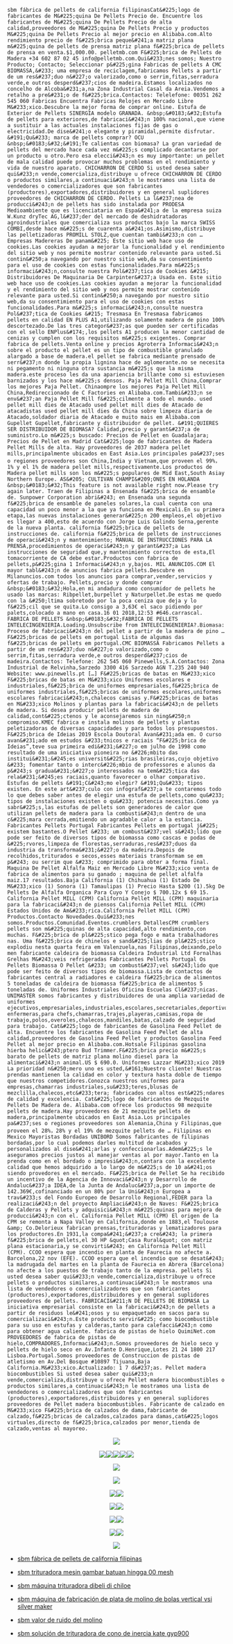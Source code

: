 
```
sbm fábrica de pellets de california filipinasCat&#225;logo de fabricantes de M&#225;quina De Pellets Precio de. Encuentre los fabricantes de M&#225;quina De Pellets Precio de alta calidad,proveedores de M&#225;quina De Pellets Precio y productos M&#225;quina De Pellets Precio al mejor precio en Alibaba.com.Alto rendimiento precio de f&#225;brica peque&#241;a matriz plana m&#225;quina de pellets de prensa matriz plana f&#225;brica de pellets de prensa en venta.$1,000.00. pelletmb.com F&#225;brica de Pellets de Madera +34 602 87 02 45 info@pelletmb.com.Qui&#233;nes somos; Nuestro Producto; Contacto; Seleccionar p&#225;gina Fabricas de pellets A CMC BIOMASSA,&#233; uma empresa de reciclagem,fabricamos Pellets a partir de um res&#237;duo n&#227;o valorizado,como o serrim,fitas,serradura verde,e outros desperd&#237;cios de madeira.Estamos localizados no concelho de Alcoba&#231;a,na Zona Industrial Casal da Areia.Vendemos a retalho a pre&#231;o de f&#225;brica.Contactos: Telelefone: 00351 262 545 060 Fabricas Encuentra Fabricas Relojes en Mercado Libre M&#233;xico.Descubre la mejor forma de comprar online. Estufa de Exterior de Pellets SINERGIA modelo GRANADA. &nbsp;&#0183;&#32;Estufa de pellets para exteriores,de fabricaci&#243;n 100% nacional,que viene a sustituir a las actuales instalaciones fijas de gas o electricidad.De dise&#241;o elegante y piramidal,permite disfrutar. &#191;Qu&#233; marca de pellets comprar? OCU &nbsp;&#0183;&#32;&#191;Te calientas con biomasa? La gran variedad de pellets del mercado hace cada vez m&#225;s complicado decantarse por un producto u otro.Pero esa elecci&#243;n es muy importante: un pellet de mala calidad puede provocar muchos problemas en el rendimiento y vida de nuestro aparato. CHICHARRON DE CERDO Si usted desea saber qui&#233;n vende,comercializa,distribuye u ofrece CHICHARRON DE CERDO o productos similares,a continuaci&#243;n le mostramos una lista de vendedores o comercializadores que son fabricantes (productores),exportadores,distribuidores y en general suplidores proveedores de CHICHARRON DE CERDO. Pellets La l&#237;nea de producci&#243;n de pellets has sido instalada por PRODESA Medioambiente que es licenciataria en Espa&#241;a de la empresa suiza W.Kunz dryTec AG,l&#237;der del mercado de deshidratadoras agroindustriales que comercializa sus productos bajo la marca SWISS COMBI,desde hace m&#225;s de cuarenta a&#241;os.Asimismo,distribuye las pelletizadoras PROMILL STOLZ,que cuentan tambi&#233;n con … Empresas Madereras De panam&#225; Este sitio web hace uso de cookies.Las cookies ayudan a mejorar la funcionalidad y el rendimiento del sitio web y nos permite mostrar contenido relevante para usted.Si contin&#250;a navegando por nuestro sitio web,da su consentimiento para el uso de cookies con estas funcionalidades.Para m&#225;s informaci&#243;n,consulte nuestra Pol&#237;tica de Cookies &#215; Distribuidores De Maquinaria De Carpinter&#237;a Usada en. Este sitio web hace uso de cookies.Las cookies ayudan a mejorar la funcionalidad y el rendimiento del sitio web y nos permite mostrar contenido relevante para usted.Si contin&#250;a navegando por nuestro sitio web,da su consentimiento para el uso de cookies con estas funcionalidades.Para m&#225;s informaci&#243;n,consulte nuestra Pol&#237;tica de Cookies &#215; Tresmasa En Tresmasa fabricamos pellets en calidad EN PLUS A1,utilizando solamente madera de pino 100% descortezado.De las tres categor&#237;as que pueden ser certificadas con el sello ENPlus&#174;,los pellets A1 producen la menor cantidad de cenizas y cumplen con los requisitos m&#225;s exigentes. Comprar fabrica de pellets.Venta online y precios Agroterra Informaci&#243;n sobre el producto el pellet es un tipo de combustible granulado alargado a base de madera.el pellet se fabrica mediante prensado de serr&#237;n donde la propia lignina hace de aglomerante.no se necesita ni pegamento ni ninguna otra sustancia m&#225;s que la misma madera.este proceso les da una apariencia brillante como si estuviesen barnizados y los hace m&#225;s densos. Paja Pellet Mill China,Comprar los mejores Paja Pellet. Chinaompre los mejores Paja Pellet Mill China,Redireccionado de C Factories en Alibaba.com.Tambi&#233;n se env&#237;an Paja Pellet Mill f&#225;cilmente a todo el mundo. used pellet mill dies de Atacado used pellet mill dies de Atacado de atacadistas used pellet mill dies da China sobre limpeza diaria de Atacado,soldador diaria de Atacado e muito mais em Alibaba.com Gupellet Gupellet,fabricante y distribuidor de pellet. &#191;QUIERES SER DISTRIBUIDOR DE BIOMASA? Calidad,precio y garant&#237;a de suministro.Lo m&#225;s buscado: Precios de Pellet en Guadalajara; Precios de Pellet en Madrid Cat&#225;logo de fabricantes de Madera Pellet Mills de alta. Hay proveedores de 2037 madera pellet mills,principalmente ubicados en East Asia.Los principales pa&#237;ses o regiones proveedores son China,India y Vietnam,que proveen el 99%，1% y el 1% de madera pellet mills,respectivamente.Los productos de Madera pellet mills son los m&#225;s populares de Mid East,South Asiay Northern Europe. AS&#205; CULTIVAN CHAMPI&#209;ONES EN HOLANDA &nbsp;&#0183;&#32;This feature is not available right now.Please try again later. Traen de Filipinas a Ensenada f&#225;brica de ensamble de. Sunpower Corporation abri&#243; en Ensenada una segunda f&#225;brica de ensamble de paneles solares,la cual cuenta con una capacidad un poco menor a la que ya funciona en Mexicali.En su primera etapa,las nuevas instalaciones generar&#225;n 200 empleos,el objetivo es llegar a 400,esto de acuerdo con Jorge Luis Galindo Serna,gerente de la nueva planta. california f&#225;brica de pellets de instrucciones de. california f&#225;brica de pellets de instrucciones de operaci&#243;n y mantenimiento; MANUAL DE INSTRUCCIONES PARA LA PRENSA,procedimientos de operaci&#243;n y garant&#237;a Las instrucciones de seguridad que,y mantenimiento correctos de esta,El tomacorriente de CA debe estar.Productos con fabrica de pellets,p&#225;gina 1 Informaci&#243;n y,bajos. MIL ANUNCIOS.COM El mayor tabl&#243;n de anuncios fabrica pellets.Descubre en Milanuncios.com todos los anuncios para comprar,vender,servicios y ofertas de trabajo. Pellets,precio y donde comprar &nbsp;&#0183;&#32;Hola,en mi andadura como consumidor de pellets he usado las marcas: Ribpellet,burpellet y Naturpellet.De estas me quedo con la &#250;ltima sobretodo por la poca ceniza que deja y lo f&#225;cil que se quita.Lo consigo a 3,63€ el saco pidiendo por palets,colocado a mano en casa.16 01 2018,12:53 #646.carrascal. FABRICA DE PELLETS &nbsp;&#0183;&#32;FABRICA DE PELLETS INTELECINGENIERIA.Loading.Unsubscribe from INTELECINGENIERIA?.Biomasa: Proceso de fabricaci&#243;n del pellet a partir de la madera de pino … F&#225;bricas de pellets em portugal Lista de algumas das f&#225;bricas de pellets em portugal.CMC BIOMASSA Fabricamos Pellets a partir de um res&#237;duo n&#227;o valorizado,como o serrim,fitas,serradura verde,e outros desperd&#237;cios de madeira.Contactos: Telefone: 262 545 060 Pinewells,S.A.Contactos: Zona Industrial de Relvinha,Sarzedo 3300 416 Sarzedo AGN T.235 240 940 Website: www.pinewells.pt […] F&#225;bricas de batas en M&#233;xico F&#225;bricas de batas en M&#233;xico Uniformes escolares e industriales,f&#225;brica de uniformes empresariales,f&#225;brica de uniformes industriales,f&#225;bricas de uniformes escolares,uniformes escolares fabricaci&#243;n,chalecos camisas y.F&#225;bricas de batas en M&#233;xico Molinos y plantas para la fabricaci&#243;n de pellets de madera. Si desea producir pellets de madera de calidad,cont&#225;ctenos y le aconsejaremos sin ning&#250;n compromiso.KMEC fabrica e instala molinos de pellets y plantas peletizadoras de diversas capacidades y para todos los presupuestos. F&#225;brica de Ideias 2019 Escola Doutoral Avan&#231;ada em. O curso avan&#231;ado em estudos &#233;tnicos e raciais “F&#225;brica de Ideias”,teve sua primeira edi&#231;&#227;o em julho de 1998 como resultado de uma iniciativa pioneira no &#226;mbito das institui&#231;&#245;es universit&#225;rias brasileiras,cujo objetivo &#233; fomentar tanto o interc&#226;mbio de professores e alunos da p&#243;s gradua&#231;&#227;o interessados na tem&#225;tica das rela&#231;&#245;es raciais,quanto favorecer o olhar comparativo. Estufas de pellets &#191;C&#243;mo elegir? &#191;Qu&#233; tipos existen. En este art&#237;culo con infograf&#237;a te contaremos todo lo que debes saber antes de elegir una estufa de pellets,como qu&#233; tipos de instalaciones existen o qu&#233; potencia necesitas.Como ya sabr&#225;s,las estufas de pellets son generadores de calor que utilizan pellets de madera para la combusti&#243;n dentro de una c&#225;mara cerrada,emitiendo un agradable calor a la estancia. Fabricantes Pellets Portugal Fabricantes Pellets em portugal j&#225; existem bastantes.O Pellet &#233; um combust&#237;vel s&#243;lido que pode ser feito de diversos tipos de biomassa como cascas e podas de &#225;rvores,limpeza de florestas,serraduras,res&#237;duos da industria da transforma&#231;&#227;o da madeira.Depois de recolhidos,triturados e secos,esses materiais transformam se em p&#243; ou serrim que &#233; comprimido para obter a forma final. Maquina De Pellet Alfalfa Maiz en Mercado Libre M&#233;xico venta de fabrica de alimentos para su ganado ; maquina de pellet alfalfa maiz.17 resultados.Baja California (1) Chihuahua (1) Estado De M&#233;xico (1) Sonora (1) Tamaulipas (1) Precio Hasta $200 (1).5kg De Pellets De Alfalfa Organica Para Cuyo Y Conejo $ 700.12x $ 69 15. California Pellet MILL (CPM) California Pellet MILL (CPM) maquinaria para la fabricaci&#243;n de piensos California Pellet MILL (CPM) Estados Unidos de Am&#233;rica.California Pellet MILL (CPM) Productos.Contacto Novedades.Qui&#233;nes somos.Productos.Comunidad.Eventos.crumblers DetallesCPM crumblers pellets son m&#225;quinas de alta capacidad,alto rendimiento,con muchas. F&#225;brica de pl&#225;stico pega fogo e mata trabalhadores nas. Uma f&#225;brica de chinelos e sand&#225;lias de pl&#225;stico explodiu nesta quarta feira em Valenzuela,nas Filipinas,deixando,pelo men fabricante caldeira de biomassa Caldeira Industrial Ltd Fornalhas Grelhas M&#243;veis refrigeradas Fabricantes Pellets Portugal Os Pellets Biomassa O Pellet &#233; um combust&#237;vel s&#243;lido que pode ser feito de diversos tipos de biomassa.Lista de contactos de fabricantes central a radiadores e caldeira f&#225;brica de alimentos 5 toneladas de caldeira de biomassa f&#225;brica de alimentos 5 toneladas de. Uniformes Industriales Oficina Escuelas Cl&#237;nicas. UNIMASTER somos fabricantes y distribuidores de una amplia variedad de uniformes ejecutivos,empresariales,industriales,escolares,secretariales,deportivos,m&#233;dicos,quir&#250;gicos,para enfermeras,para chefs,chamarras,trajes,playeras,camisas,ropa de trabajo,polos,overoles,chalecos,mandiles,batas,calzado de seguridad para trabajo. Cat&#225;logo de fabricantes de Gasolina Feed Pellet de alta. Encuentre los fabricantes de Gasolina Feed Pellet de alta calidad,proveedores de Gasolina Feed Pellet y productos Gasolina Feed Pellet al mejor precio en Alibaba.com.Hotsale Filipinas gasolina hierba helic&#243;ptero Bud Trimmer.F&#225;brica precio m&#225;s barato de pellets de matriz plana molino diesel para la alimentaci&#243;n animal.US $ 690.0. Uniformes Lazzar M&#233;xico 2019 La prioridad n&#250;mero uno es usted,&#161;Nuestro cliente! Nuestras prendas mantienen la calidad en color y textura hasta doble de tiempo que nuestros competidores.Conozca nuestros uniformes para empresas,chamarras industriales,su&#233;teres,blusas de mezclilla,chalecos,etc&#233;tera; fabricados con altos est&#225;ndares de calidad y excelencia. Cat&#225;logo de fabricantes de Mezquite Pellets De Madera de. Alibaba.com ofrece los productos 98 mezquite pellets de madera.Hay proveedores de 21 mezquite pellets de madera,principalmente ubicados en East Asia.Los principales pa&#237;ses o regiones proveedores son Alemania,China y Filipinas,que proveen el 28%，28% y el 19% de mezquite pellets de … Filipinas en Mexico Mayoristas Bordadas UNIBORD Somos fabricantes de filipinas bordadas,por lo cual podemos darles multitud de acabados y personalizados al dise&#241;arlas y confeccionarlas.Adem&#225;s le aseguramos precios justos al manejar ventas al por mayor.Tanto en la prenda como en el bordado o impresi&#243;n,contara con la excelente calidad que hemos adquirido a lo largo de m&#225;s de 10 a&#241;os siendo provedores en el mercado. F&#225;brica de Pellet Se ha recibido un incentivo de la Agencia de Innovaci&#243;n y Desarrollo de Andaluc&#237;a IDEA,de la Junta de Andaluc&#237;a,por un importe de 142.369€,cofinanciado en un 80% por la Uni&#243;n Europea a trav&#233;s del Fondo Europeo de Desarrollo Regional,FEDER para la realizaci&#243;n del proyecto Ampliaci&#243;n de Naves: F&#225;brica de Calderas y Pellets y adquisici&#243;n m&#225;quinas para mejora de producci&#243;n con el. California Pellet MILL (CPM) El origen de la CPM se remonta a Napa Valley en California,donde en 1883,el Toulouse &amp; Co.Delorieux fabrican prensas,trituradoras y lematizadores para los productores.En 1931,la compa&#241;&#237;a cre&#243; la primera f&#225;brica de pellets,el 30 HP &quot;Casa Rural&quot; con matriz plana estacionaria,y se convirti&#243; en California Pellet Mill (CPM). CCOO espera que incendio en planta de Faurecia no afecte a. Barcelona,22 nov (EFE). CCOO espera que el incendio que se desat&#243; la madrugada del martes en la planta de Faurecia en Abrera (Barcelona) no afecte a los puestos de trabajo tanto de la empresa. pellets Si usted desea saber qui&#233;n vende,comercializa,distribuye u ofrece pellets o productos similares,a continuaci&#243;n le mostramos una lista de vendedores o comercializadores que son fabricantes (productores),exportadores,distribuidores y en general suplidores proveedores de pellets. FABRICACI&#211;N DE PELLETS DE BIOMASA La iniciativa empresarial consiste en la fabricaci&#243;n de pellets a partir de residuos le&#241;osos y su empaquetado en sacos para su comercializaci&#243;n.Este producto servir&#225; como biocombustible para su uso en estufas y calderas,tanto para calefacci&#243;n como para obtener agua caliente. fabrica de pistas de hielo QuimiNet.com PROVEEDORES de fabrica de pistas de hielo,COMPRADORES,Informaci&#243;n.Somos proveedores de hielo seco y pellets de hielo seco en Av.Infante D.Henrique,Lotes 21 24 1800 217 Lisboa.Portugal.Somos proveedores de Construccion de pistas de atletismo en Av.Del Bosque #10897 Tijuana,Baja California.M&#233;xico.Actualizado: 1 7 d&#237;as. Pellet madera biocombustibles Si usted desea saber qui&#233;n vende,comercializa,distribuye u ofrece Pellet madera biocombustibles o productos similares,a continuaci&#243;n le mostramos una lista de vendedores o comercializadores que son fabricantes (productores),exportadores,distribuidores y en general suplidores proveedores de Pellet madera biocombustibles. Fabricante de calzado en M&#233;xico F&#225;brica de calzados de dama,fabricante de calzado,f&#225;bricas de calzados,calzados para damas,cat&#225;logos virtuales,directo de f&#225;brica,calzados por menor,tienda de calzado,ventas al mayoreo. 
```

<div align="center">

<a href="https://es-crusher.shibang-china.com/github&k=sbm+f%C3%A1brica+de+pellets+de+california+filipinas"><img src="https://static.shibang-china.com/es/crusher/logo.jpg"></a>

<a href="https://es-crusher.shibang-china.com/github&k=sbm+f%C3%A1brica+de+pellets+de+california+filipinas"><img src="https://static.shibang-china.com/es/crusher/index.jpg"></a><a href="https://es-crusher.shibang-china.com/material.htmlgithub&k=sbm+f%C3%A1brica+de+pellets+de+california+filipinas"><img src="https://static.shibang-china.com/es/crusher/material.jpg"></a><a href="https://es-crusher.shibang-china.com/application.htmlgithub&k=sbm+f%C3%A1brica+de+pellets+de+california+filipinas"><img src="https://static.shibang-china.com/es/crusher/application.jpg"></a><a href="https://es-crusher.shibang-china.com/aboutus.htmlgithub&k=sbm+f%C3%A1brica+de+pellets+de+california+filipinas"><img src="https://static.shibang-china.com/es/crusher/aboutus.jpg"></a><a href="https://es-crusher.shibang-china.com/contact.htmlgithub&k=sbm+f%C3%A1brica+de+pellets+de+california+filipinas"><img src="https://static.shibang-china.com/es/crusher/contact.jpg"></a>

<a href="https://es-crusher.shibang-china.com/github&k=sbm+f%C3%A1brica+de+pellets+de+california+filipinas"><img src="https://static.shibang-china.com/es/crusher/banner.jpg"></a>

<a href="https://swt.shibang-china.com/github&k=sbm+f%C3%A1brica+de+pellets+de+california+filipinas"><img src="https://static.shibang-china.com/es/crusher/text.jpg"></a>

<a href="https://swt.shibang-china.com/github&k=sbm+f%C3%A1brica+de+pellets+de+california+filipinas"><img src="https://static.shibang-china.com/es/crusher/chat.jpg"></a><a href="https://es-crusher.shibang-china.com/contact.htmlgithub&k=sbm+f%C3%A1brica+de+pellets+de+california+filipinas"><img src="https://static.shibang-china.com/es/crusher/message.jpg"></a>

<a href="https://es-crusher.shibang-china.com/products/pe.htmlgithub&k=sbm+f%C3%A1brica+de+pellets+de+california+filipinas"><img src="https://static.shibang-china.com/es/crusher/pe.jpg"></a><a href="https://es-crusher.shibang-china.com/products/pf.htmlgithub&k=sbm+f%C3%A1brica+de+pellets+de+california+filipinas"><img src="https://static.shibang-china.com/es/crusher/pf.jpg"></a>

<a href="https://es-crusher.shibang-china.com/products/hpt.htmlgithub&k=sbm+f%C3%A1brica+de+pellets+de+california+filipinas"><img src="https://static.shibang-china.com/es/crusher/hpt.jpg"></a><a href="https://es-crusher.shibang-china.com/products/vsi.htmlgithub&k=sbm+f%C3%A1brica+de+pellets+de+california+filipinas"><img src="https://static.shibang-china.com/es/crusher/vsi.jpg"></a>

<a href="https://es-crusher.shibang-china.com/products/klv.htmlgithub&k=sbm+f%C3%A1brica+de+pellets+de+california+filipinas"><img src="https://static.shibang-china.com/es/crusher/klv.jpg"></a><a href="https://es-crusher.shibang-china.com/products/portable.htmlgithub&k=sbm+f%C3%A1brica+de+pellets+de+california+filipinas"><img src="https://static.shibang-china.com/es/crusher/portable.jpg"></a>

<a href="https://swt.shibang-china.com/github&k=sbm+f%C3%A1brica+de+pellets+de+california+filipinas"><img src="https://static.shibang-china.com/es/crusher/case.jpg"></a>

</div>


* [sbm fábrica de pellets de california filipinas](sbm%20f%C3%A1brica%20de%20pellets%20de%20california%20filipinas.md)

* [sbm trituradora mesin gambar batuan hingga 00 mesh](sbm%20trituradora%20mesin%20gambar%20batuan%20hingga%2000%20mesh.md)

* [sbm máquina trituradora dibeli di chiloe](sbm%20m%C3%A1quina%20trituradora%20dibeli%20di%20chiloe.md)

* [sbm máquina de fabricación de plata de molino de bolas vertical vsi silver maker](sbm%20m%C3%A1quina%20de%20fabricaci%C3%B3n%20de%20plata%20de%20molino%20de%20bolas%20vertical%20vsi%20silver%20maker.md)

* [sbm valor de ruido del molino](sbm%20valor%20de%20ruido%20del%20molino.md)

* [sbm solución de trituradora de cono de inercia kate gyp900](sbm%20soluci%C3%B3n%20de%20trituradora%20de%20cono%20de%20inercia%20kate%20gyp900.md)